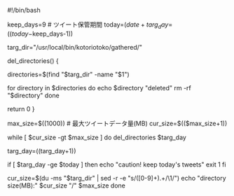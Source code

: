 #!/bin/bash

keep_days=9  # ツイート保管期間
today=$(date +%Y%m%d)
targ_day=$(($today-$keep_days-1))

targ_dir="/usr/local/bin/kotoriotoko/gathered/"
 

del_directories() {

  directories=$(find "$targ_dir" -name "$1")
  
  for directory in $directories
  do
    echo $directory "deleted"
    rm -rf "$directory"
  done
  
  return 0
}


max_size=$((1000))  # 最大ツイートデータ量(MB)
cur_size=$(($max_size+1))

while [ $cur_size -gt $max_size ]
do
  del_directories $targ_day
  
  targ_day=$(($targ_day+1))

  if [ $targ_day -ge $today ]
  then
    echo "caution! keep today's tweets"
    exit 1
  fi

  cur_size=$(du -ms "$targ_dir" | sed -r -e "s/([0-9]+).+/\1/")
  echo "directory size(MB):" $cur_size "/" $max_size
done
